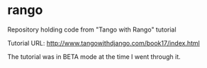 # rango
Repository holding code from "Tango with Rango" tutorial

Tutorial URL: http://www.tangowithdjango.com/book17/index.html

The tutorial was in BETA mode at the time I went through it.
